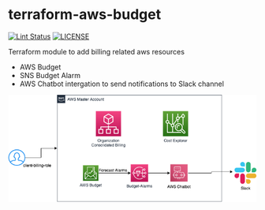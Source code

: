 # terraform-aws-budget

[![Lint Status](https://github.com/DNXLabs/terraform-aws-budget/workflows/Lint/badge.svg)](https://github.com/DNXLabs/terraform-aws-budget/actions)
[![LICENSE](https://img.shields.io/github/license/DNXLabs/terraform-aws-budget)](https://github.com/DNXLabs/terraform-aws-budget/blob/master/LICENSE)

Terraform module to add billing related aws resources

- AWS Budget
- SNS Budget Alarm
- AWS Chatbot intergation to send notifications to Slack channel

![AWS Billing HLD](images/hld_billing.png)
